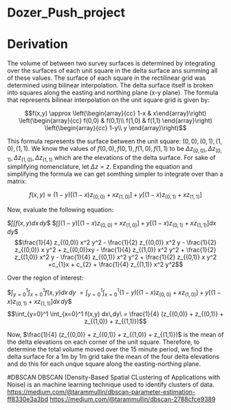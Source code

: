 # Dozer_Push_project

# Derivation
The volume of between two survey surfaces is determined by integrating over the surfaces of each unit square in the delta surface ans summing all of these values. The surface of each square in the rectilinear grid was determined using bilinear interpolation. The delta surface itself is broken into squares along the easting and northing plane (x-y plane). The formula that represents bilinear interpolation on the unit square grid is given by:

$$f(x,y) \approx  \left(\begin{array}{cc} 
1-x & x\end{array}\right) \left(\begin{array}{cc} 
f(0,0) & f(0,1)\\
f(1,0) & f(1,1)
\end{array}\right) \left(\begin{array}{cc} 
1-y\\
y
\end{array}\right)$$

This formula represents the surface between the unit square: $(0,0), (0,1), (1,0), (1,1)$. We know the values of $f(0,0), f(0,1), f(1,0), f(1,1)$ to be $\Delta z_{(0,0)}, \Delta z_{(0,1)}, \Delta z_{(1,0)}, \Delta z_{(1,1)}$ which are the elevations of the delta surface. For sake of simplifying nomenclature, let $\Delta z = z$. Expanding the equation and simplifying the formula we can get somthing simpler to integrate over than a matrix:

$$f(x,y) \approx (1-y)[(1-x)z_{(0,0)}+xz_{(1,0)}]+y[(1-x)z_{(0,1)}+xz_{(1,1)}]$$

Now, evaluate the following equation:

$$\int \int f(x,y) dx\,dy\$$
$$\int \int (1-y)[(1-x)z_{(0,0)}+xz_{(1,0)}]+y[(1-x)z_{(0,1)}+xz_{(1,1)}] dx\,dy\$$
$$\frac{1}{4} z_{(0,0)} x^2 y^2 - \frac{1}{2} z_{(0,0)} x^2 y - \frac{1}{2} z_{(0,0)} x y^2 + z_{(0,0)}xy - \frac{1}{4} z_{(1,0)} x^2 y^2 + \frac{1}{2} z_{(1,0)} x^2 y - \frac{1}{4} z_{(0,1)} x^2 y^2 + \frac{1}{2} z_{(0,1)} x y^2 +c_{1}x + c_{2} + \frac{1}{4} z_{(1,1)} x^2 y^2$$

Over the region of interest:

$$\int_{y=0}^1 \int_{x=0}^1 f(x,y) dx\,dy\ = \int_{y=0}^1 \int_{x=0}^1 (1-y)[(1-x)z_{(0,0)}+xz_{(1,0)}]+y[(1-x)z_{(0,1)}+xz_{(1,1)}] dx\,dy\$$
$$\int_{y=0}^1 \int_{x=0}^1 f(x,y) dx\,dy\ = \frac{1}{4} (z_{(0,0)} + z_{(0,1)} + z_{(1,0)} + z_{(1,1)})$$

Now, $\frac{1}{4} (z_{(0,0)} + z_{(0,1)} + z_{(1,0)} + z_{(1,1)})$ is the mean of the delta elevations on each corner of the unit square. Therefore, to determine the total volume moved over the 15 minute period, we find the delta surface for a 1m by 1m grid take the mean of the four delta elevations and do this for each unque square along the easting-northing plane. 


#DBSCAN
DBSCAN (Density-Based Spatial CLustering of Applications with Noise) is an machine learning technique used to identify clusters of data.
https://medium.com/@tarammullin/dbscan-parameter-estimation-ff8330e3a3bd
https://medium.com/@tarammullin/dbscan-2788cfce9389

<!--
z00 - (z00)/2 + (z10)/2 - (z00)/2 + (z01)/2 + (z00)/4 - (z10)/4 - (z01)/4 + (z11)/4

(z00)/4 + (z10)/4 + (z01)/4 + (z11)/4

mean(z00 + z01 + z10 + z11)

